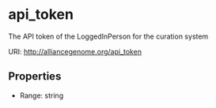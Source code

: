 # api_token

The API token of the LoggedInPerson for the curation system

URI: http://alliancegenome.org/api_token



<!-- no inheritance hierarchy -->


## Properties

 * Range: string


